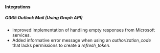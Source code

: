 
#### Integrations
##### O365 Outlook Mail (Using Graph API)
- Improved implementation of handling empty responses from Microsoft services.
- Added informative error message when using an *authorization_code* that lacks permissions to create a *refresh_token*. 
